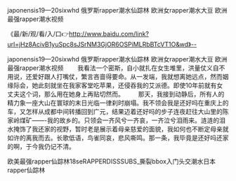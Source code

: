 japonensis19—20sixwhd
俄罗斯rapper潮水仙踪林
欧洲女rapper潮水大豆
欧洲最强rapper潮水视频


《最/新/观/看/入/口👉http://www.baidu.com/link?url=jHz8AcivB1yuSpc8sJSrNM3GjOR6OSPiMLRbBTcVT1O&wd》--

japonensis19—20sixwhd
俄罗斯rapper潮水仙踪林
欧洲女rapper潮水大豆
欧洲最强rapper潮水视频
　　我看法一个密斯，自小就扎在女生堆里，洪量仗义自不用说，还爱好跟人打嘴仗，繁言吝啬得要命。从一发端，我就想离她远点，然而姻缘际会，她此刻就坐在我家客堂吃苹果，还侵吞我的艾派德。即使10年前就有女丈夫这个词，那么用在她身上再贴切然而。
　　那天，我接到动静后，所有人的精力象一座大山在寰球的末日光临一律刹时崩塌。我不领会我是还好吗在重庆上的车，又怎样从成都中间转播回到广元，结果迈着还好吗的步子连夜赶往大山里的陈家岭煤矿——-我的故乡的。只领会一齐风兮一齐哀，一齐泣兮泪雨来。涟涟的泪水掩饰了我还家的视野，暂时老是展示着母亲慈爱的面貌，我如何也不断定母亲就如许的离我而去。长歌低语，鸟雀同哀，悲风嘶鸣。那一条，我毕竟是还好吗还家的啊，于今我仍记不清。





欧美最强rapper仙踪林18seRAPPERDISSSUBS_撕裂bbox入门头交潮水日本rapper仙踪林
